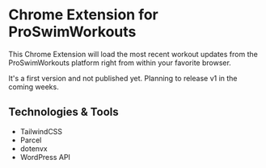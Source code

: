 # Chrome Extension for ProSwimWorkouts

This Chrome Extension will load the most recent workout updates from the ProSwimWorkouts platform right from within your favorite browser.

It's a first version and not published yet. Planning to release v1 in the coming weeks.

## Technologies & Tools
- TailwindCSS
- Parcel
- dotenvx
- WordPress API
